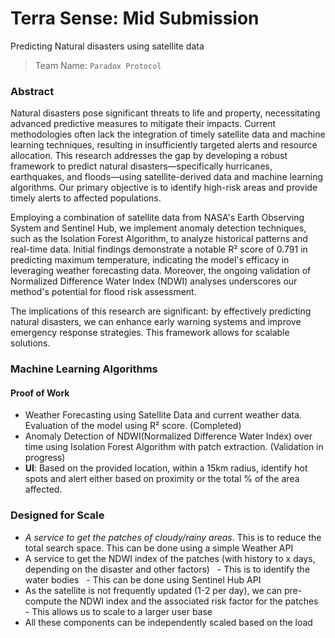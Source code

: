 # Terra Sense: Mid Submission
Predicting Natural disasters using satellite data

> Team Name: `Paradox Protocol`

### Abstract

Natural disasters pose significant threats to life and property, necessitating advanced predictive measures to mitigate their impacts. Current methodologies often lack the integration of timely satellite data and machine learning techniques, resulting in insufficiently targeted alerts and resource allocation. This research addresses the gap by developing a robust framework to predict natural disasters—specifically hurricanes, earthquakes, and floods—using satellite-derived data and machine learning algorithms. Our primary objective is to identify high-risk areas and provide timely alerts to affected populations.

Employing a combination of satellite data from NASA's Earth Observing System and Sentinel Hub, we implement anomaly detection techniques, such as the Isolation Forest Algorithm, to analyze historical patterns and real-time data. Initial findings demonstrate a notable R² score of 0.791 in predicting maximum temperature, indicating the model's efficacy in leveraging weather forecasting data. Moreover, the ongoing validation of Normalized Difference Water Index (NDWI) analyses underscores our method's potential for flood risk assessment.

The implications of this research are significant: by effectively predicting natural disasters, we can enhance early warning systems and improve emergency response strategies. This framework allows for scalable solutions.

### Machine Learning Algorithms

#### Proof of Work

- Weather Forecasting using Satellite Data and current weather data. Evaluation of the model using R² score. (Completed)
- Anomaly Detection of NDWI(Normalized Difference Water Index) over time using Isolation Forest Algorithm with patch extraction. (Validation in progress)
- **UI**: Based on the provided location, within a 15km radius, identify hot spots and alert either based on proximity or the total % of the area affected.

### Designed for Scale

- *A service to get the patches of cloudy/rainy areas*. This is to reduce the total search space. This can be done using a simple Weather API
- A service to get the NDWI index of the patches (with history to x days, depending on the disaster and other factors)
  - This is to identify the water bodies
  - This can be done using Sentinel Hub API
- As the satellite is not frequently updated (1-2 per day), we can pre-compute the NDWI index and the associated risk factor for the patches
  - This allows us to scale to a larger user base
- All these components can be independently scaled based on the load
